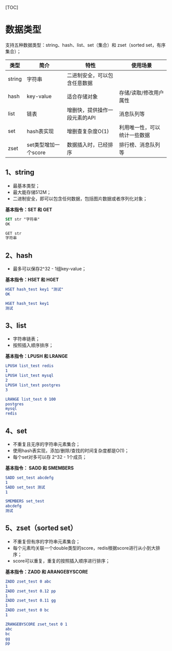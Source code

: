 [TOC]

# 数据类型

支持五种数据类型：string、hash、list、set（集合）和 zset（sorted set，有序集合）；

| 类型 | 简介 | 特性 | 使用场景 |
| ---- | ---- | ---- | ---- |
| string | 字符串 | 二进制安全，可以包含任意数据 |  |
| hash | key-value | 适合存储对象 | 存储/读取/修改用户属性 |
| list | 链表 | 增删快，提供操作一段元素的API | 消息队列等 |
| set | hash表实现 | 增删查复杂度O(1) | 利用唯一性，可以统计一些数据 |
| zset | set类型增加一个score | 数据插入时，已经排序 | 排行榜、消息队列等 |

##  1、string

- 最基本类型；
- 最大能存储512M；
- 二进制安全，即可以包含任何数据，包括图片数据或者序列化对象；

**基本指令：SET 和 GET**

```cmake
SET str "字符串"
OK

GET str
字符串
```

## 2、hash

- 最多可以保存2^32 - 1组key-value；

**基本指令：HSET 和 HGET**

```cmake
HSET hash_test key1 "测试"
OK

HGET hash_test key1
测试
```
## 3、list

- 字符串链表；
- 按照插入顺序排序；

**基本指令：LPUSH 和 LRANGE**

```cmake
LPUSH list_test redis
1
LPUSH list_test mysql
2
LPUSH list_test postgres
3

LRANGE list_test 0 100
postgres
mysql
redis
```

## 4、set

- 不重复且无序的字符串元素集合；
- 使用hash表实现，添加/删除/查找的时间复杂度都是O(1)；
- 每个set对多可以存 2^32 - 1个成员；

**基本指令： SADD 和 SMEMBERS**

```cmake
SADD set_test abcdefg
1
SADD set_test 测试
1

SMEMBERS set_test
abcdefg
测试
```

## 5、zset（sorted set）

- 不重复但有序的字符串元素集合；
- 每个元素均关联一个double类型的score，redis根据score进行从小到大排序；
- score可以重复，重复的按照插入顺序进行排序；

**基本指令：ZADD 和 ARANGEBYSCORE**

```cmake
ZADD zset_test 0 abc
1
ZADD zset_test 0.12 pp
1
ZADD zset_test 0.11 gg
1
ZADD zset_test 0 bc
1

ZRANGEBYSCORE zset_test 0 1
abc
bc
gg
pp
```

